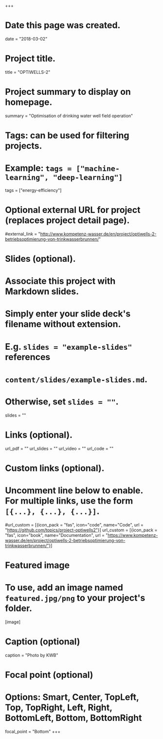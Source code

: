 +++
# Date this page was created.
date = "2018-03-02"

# Project title.
title = "OPTIWELLS-2"

# Project summary to display on homepage.
summary = "Optimisation of drinking water well field operation"

# Tags: can be used for filtering projects.
# Example: `tags = ["machine-learning", "deep-learning"]`
tags = ["energy-efficiency"]

# Optional external URL for project (replaces project detail page).
#external_link = "http://www.kompetenz-wasser.de/en/project/optiwells-2-betriebsoptimierung-von-trinkwasserbrunnen/"


# Slides (optional).
#   Associate this project with Markdown slides.
#   Simply enter your slide deck's filename without extension.
#   E.g. `slides = "example-slides"` references 
#   `content/slides/example-slides.md`.
#   Otherwise, set `slides = ""`.
slides = ""

# Links (optional).
url_pdf = ""
url_slides = ""
url_video = ""
url_code = ""

# Custom links (optional).
#   Uncomment line below to enable. For multiple links, use the form `[{...}, {...}, {...}]`.
#url_custom = [{icon_pack = "fas", icon="code", name="Code", url = "https://github.com/topics/project-optiwells2"}]
url_custom = [{icon_pack = "fas", icon="book", name="Documentation", url = "https://www.kompetenz-wasser.de/en/project/optiwells-2-betriebsoptimierung-von-trinkwasserbrunnen/"}]

# Featured image
# To use, add an image named `featured.jpg/png` to your project's folder. 
[image]
  # Caption (optional)
  caption = "Photo by KWB"
  
  # Focal point (optional)
  # Options: Smart, Center, TopLeft, Top, TopRight, Left, Right, BottomLeft, Bottom, BottomRight
  focal_point = "Bottom"
+++

